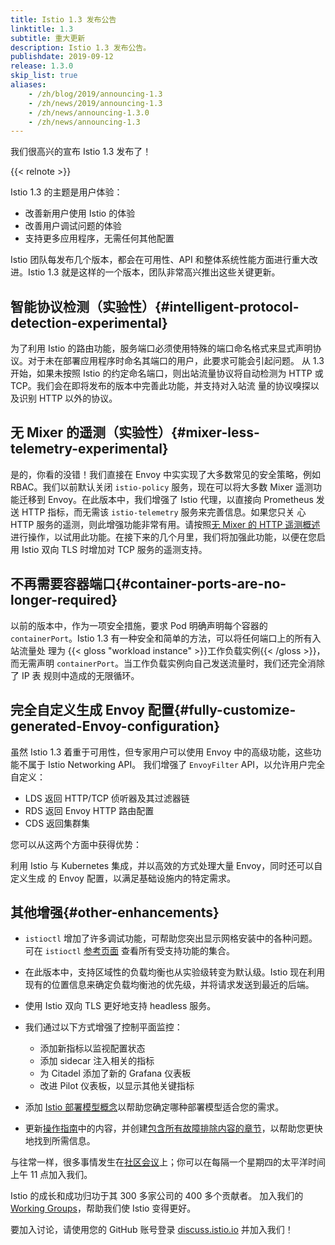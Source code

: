 ```yaml
---
title: Istio 1.3 发布公告 
linktitle: 1.3
subtitle: 重大更新
description: Istio 1.3 发布公告。
publishdate: 2019-09-12
release: 1.3.0
skip_list: true
aliases:
    - /zh/blog/2019/announcing-1.3
    - /zh/news/2019/announcing-1.3
    - /zh/news/announcing-1.3.0
    - /zh/news/announcing-1.3
---
```


我们很高兴的宣布 Istio 1.3 发布了！

{{< relnote >}}

Istio 1.3 的主题是用户体验：

- 改善新用户使用 Istio 的体验
- 改善用户调试问题的体验
- 支持更多应用程序，无需任何其他配置

Istio 团队每发布几个版本，都会在可用性、API 和整体系统性能方面进行重大改进。Istio 1.3 就是这样的一个版本，团队非常高兴推出这些关键更新。

## 智能协议检测（实验性）{#intelligent-protocol-detection-experimental}

为了利用 Istio 的路由功能，服务端口必须使用特殊的端口命名格式来显式声明协议。对于未在部署应用程序时命名其端口的用户，此要求可能会引起问题。
从 1.3 开始，如果未按照 Istio 的约定命名端口，则出站流量协议将自动检测为 HTTP 或 TCP。我们会在即将发布的版本中完善此功能，并支持对入站流
量的协议嗅探以及识别 HTTP 以外的协议。

## 无 Mixer 的遥测（实验性）{#mixer-less-telemetry-experimental}

是的，你看的没错！我们直接在 Envoy 中实实现了大多数常见的安全策略，例如 RBAC。我们以前默认关闭 `istio-policy` 服务，现在可以将大多数 Mixer 遥测功
能迁移到 Envoy。在此版本中，我们增强了 Istio 代理，以直接向 Prometheus 发送 HTTP 指标，而无需该 `istio-telemetry` 服务来完善信息。如果您只关
心 HTTP 服务的遥测，则此增强功能非常有用。请按照[无 Mixer 的 HTTP 遥测概述](https://github.com/istio/istio/wiki/Mixerless-HTTP-Telemetry)进行操作，以试用此功能。在接下来的几个月里，我们将加强此功能，以便在您启用 Istio 双向 TLS 时增加对 TCP 服务的遥测支持。

## 不再需要容器端口{#container-ports-are-no-longer-required}

以前的版本中，作为一项安全措施，要求 Pod 明确声明每个容器的 `containerPort`。Istio 1.3 有一种安全和简单的方法，可以将任何端口上的所有入站流量处
理为 {{< gloss "workload instance" >}}工作负载实例{{< /gloss >}}，而无需声明 `containerPort`。当工作负载实例向自己发送流量时，我们还完全消除了 IP 表
规则中造成的无限循环。

## 完全自定义生成 Envoy 配置{#fully-customize-generated-Envoy-configuration}

虽然 Istio 1.3 着重于可用性，但专家用户可以使用 Envoy 中的高级功能，这些功能不属于 Istio Networking API。
我们增强了 `EnvoyFilter` API，以允许用户完全自定义：

- LDS 返回 HTTP/TCP 侦听器及其过滤器链
- RDS 返回 Envoy HTTP 路由配置
- CDS 返回集群集

您可以从这两个方面中获得优势：

利用 Istio 与 Kubernetes 集成，并以高效的方式处理大量 Envoy，同时还可以自定义生成
的 Envoy 配置，以满足基础设施内的特定需求。

## 其他增强{#other-enhancements}

- `istioctl` 增加了许多调试功能，可帮助您突出显示网格安装中的各种问题。可在 `istioctl` [参考页面](/zh/docs/reference/commands/istioctl/)
查看所有受支持功能的集合。

- 在此版本中，支持区域性的负载均衡也从实验级转变为默认级。Istio 现在利用现有的位置信息来确定负载均衡池的优先级，并将请求发送到最近的后端。

- 使用 Istio 双向 TLS 更好地支持 headless 服务。

- 我们通过以下方式增强了控制平面监控：

  - 添加新指标以监视配置状态
  - 添加 sidecar 注入相关的指标
  - 为 Citadel 添加了新的 Grafana 仪表板
  - 改进 Pilot 仪表板，以显示其他关键指标

- 添加 [Istio 部署模型概念](/zh/docs/ops/deployment/deployment-models/)以帮助您确定哪种部署模型适合您的需求。

- 更新[操作指南](/zh/docs/ops/)中的内容，并创建[包含所有故障排除内容的章节](/zh/docs/ops/common-problems)，以帮助您更快地找到所需信息。

与往常一样，很多事情发生在[社区会议](https://github.com/istio/community#community-meeting)上；你可以在每隔一个星期四的太平洋时间
上午 11 点加入我们。

Istio 的成长和成功归功于其 300 多家公司的 400 多个贡献者。
加入我们的 [Working Groups](https://github.com/istio/community/blob/master/WORKING-GROUPS.md)，帮助我们使 Istio 变得更好。

要加入讨论，请使用您的 GitHub 账号登录 [discuss.istio.io](https://discuss.istio.io) 并加入我们！
